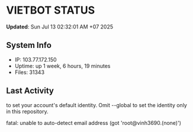 # VIETBOT STATUS
**Updated**: Sun Jul 13 02:32:01 AM +07 2025

## System Info
- IP: 103.77.172.150
- Uptime: up 1 week, 6 hours, 19 minutes
- Files: 31343

## Last Activity

to set your account's default identity.
Omit --global to set the identity only in this repository.

fatal: unable to auto-detect email address (got 'root@vinh3690.(none)')
